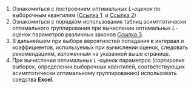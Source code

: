 1. Ознакомиться с построением оптимальных $L$-_оценок_ по выборочным квантилям ([Ссылка 1](http://www.ami.nstu.ru/~headrd/seminar/publik_html/SibJim_2001_2.pdf)  и [Ссылка 2](http://www.ami.nstu.ru/~headrd/seminar/publik_html/Z_lab_10.htm))
2. Ознакомиться с порядком использования таблиц асимптотически оптимального группирования при вычислении оптимальных $L$-_оценок_ параметров различных законов [Ссылка 3](http://www.ami.nstu.ru/~headrd/seminar/L_EST_HTML/l_est_1.htm).
3. В дальнейшем при выборе вероятностей попадания в интервал и коэффициентов, используемых при вычислении оценок, следовать рекомендациям, изложенным на указанной выше странице.
4. При вычислении оптимальных $L$-_оценок_ параметров (сортировке выборок, определении выборочных квантилей, соответствующих асимптотически оптимальному группированию) использовать средства **Excel**.